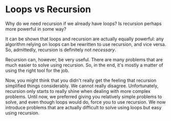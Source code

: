 # Loops vs Recursion

Why do we need recursion if we already have loops?
Is recursion perhaps more powerful in some way?

It can be shown that loops and recursion are actually equally powerful: any algorithm relying on loops can be rewritten to use recursion, and vice versa.
So, admittedly, recursion is definitely not *necessary*.

Recursion can, however, be very useful.
There are many problems that are much easier to solve using recursion.
So, in the end, it's mostly a matter of using the right tool for the job.

Now, you might think that you didn't really get the feeling that recursion simplified things considerably.
We cannot really disagree.
Unfortunately, recursion only starts to really shine when dealing with more complex problems.
Until now, we preferred giving you relatively simple problems to solve, and even though loops would do, force you to use recursion.
We now introduce problems that are actually difficult to solve using loops but easy using recursion.
